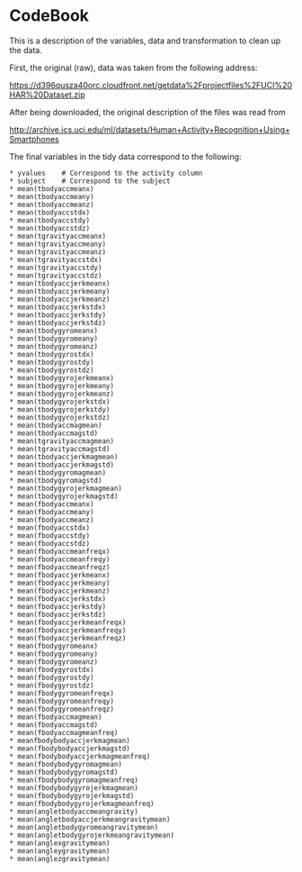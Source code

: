 CodeBook
========


This is a description of the variables, data and transformation to clean up the data.

First, the original (raw), data was taken from the following address:

https://d396qusza40orc.cloudfront.net/getdata%2Fprojectfiles%2FUCI%20HAR%20Dataset.zip 

After being downloaded, the original description of the files was read from

http://archive.ics.uci.edu/ml/datasets/Human+Activity+Recognition+Using+Smartphones 


The final variables in the tidy data correspond to the following:

    * yvalues    # Correspond to the activity column
    * subject    # Correspond to the subject
    * mean(tbodyaccmeanx)
    * mean(tbodyaccmeany)
    * mean(tbodyaccmeanz)
    * mean(tbodyaccstdx)
    * mean(tbodyaccstdy)
    * mean(tbodyaccstdz)
    * mean(tgravityaccmeanx)
    * mean(tgravityaccmeany)
    * mean(tgravityaccmeanz)
    * mean(tgravityaccstdx)
    * mean(tgravityaccstdy)
    * mean(tgravityaccstdz)
    * mean(tbodyaccjerkmeanx)
    * mean(tbodyaccjerkmeany)
    * mean(tbodyaccjerkmeanz)
    * mean(tbodyaccjerkstdx)
    * mean(tbodyaccjerkstdy)
    * mean(tbodyaccjerkstdz)
    * mean(tbodygyromeanx)
    * mean(tbodygyromeany)
    * mean(tbodygyromeanz)
    * mean(tbodygyrostdx)
    * mean(tbodygyrostdy)
    * mean(tbodygyrostdz)
    * mean(tbodygyrojerkmeanx)
    * mean(tbodygyrojerkmeany)
    * mean(tbodygyrojerkmeanz)
    * mean(tbodygyrojerkstdx)
    * mean(tbodygyrojerkstdy)
    * mean(tbodygyrojerkstdz)
    * mean(tbodyaccmagmean)
    * mean(tbodyaccmagstd)
    * mean(tgravityaccmagmean)
    * mean(tgravityaccmagstd)
    * mean(tbodyaccjerkmagmean)
    * mean(tbodyaccjerkmagstd)
    * mean(tbodygyromagmean)
    * mean(tbodygyromagstd)
    * mean(tbodygyrojerkmagmean)
    * mean(tbodygyrojerkmagstd)
    * mean(fbodyaccmeanx)
    * mean(fbodyaccmeany)
    * mean(fbodyaccmeanz)
    * mean(fbodyaccstdx)
    * mean(fbodyaccstdy)
    * mean(fbodyaccstdz)
    * mean(fbodyaccmeanfreqx)
    * mean(fbodyaccmeanfreqy)
    * mean(fbodyaccmeanfreqz)
    * mean(fbodyaccjerkmeanx)
    * mean(fbodyaccjerkmeany)
    * mean(fbodyaccjerkmeanz)
    * mean(fbodyaccjerkstdx)
    * mean(fbodyaccjerkstdy)
    * mean(fbodyaccjerkstdz)
    * mean(fbodyaccjerkmeanfreqx)
    * mean(fbodyaccjerkmeanfreqy)
    * mean(fbodyaccjerkmeanfreqz)
    * mean(fbodygyromeanx)
    * mean(fbodygyromeany)
    * mean(fbodygyromeanz)
    * mean(fbodygyrostdx)
    * mean(fbodygyrostdy)
    * mean(fbodygyrostdz)
    * mean(fbodygyromeanfreqx)
    * mean(fbodygyromeanfreqy)
    * mean(fbodygyromeanfreqz)
    * mean(fbodyaccmagmean)
    * mean(fbodyaccmagstd)
    * mean(fbodyaccmagmeanfreq)
    * meanfbodybodyaccjerkmagmean)
    * mean(fbodybodyaccjerkmagstd)
    * mean(fbodybodyaccjerkmagmeanfreq)
    * mean(fbodybodygyromagmean)
    * mean(fbodybodygyromagstd)
    * mean(fbodybodygyromagmeanfreq)
    * mean(fbodybodygyrojerkmagmean)
    * mean(fbodybodygyrojerkmagstd)
    * mean(fbodybodygyrojerkmagmeanfreq)
    * mean(angletbodyaccmeangravity)
    * mean(angletbodyaccjerkmeangravitymean)
    * mean(angletbodygyromeangravitymean)
    * mean(angletbodygyrojerkmeangravitymean)
    * mean(anglexgravitymean)
    * mean(angleygravitymean)
    * mean(anglezgravitymean)
